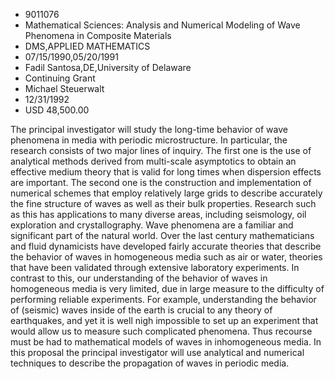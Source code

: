 
* 9011076
* Mathematical Sciences: Analysis and Numerical Modeling of Wave Phenomena in Composite Materials
* DMS,APPLIED MATHEMATICS
* 07/15/1990,05/20/1991
* Fadil Santosa,DE,University of Delaware
* Continuing Grant
* Michael Steuerwalt
* 12/31/1992
* USD 48,500.00

The principal investigator will study the long-time behavior of wave phenomena
in media with periodic microstructure. In particular, the research consists of
two major lines of inquiry. The first one is the use of analytical methods
derived from multi-scale asymptotics to obtain an effective medium theory that
is valid for long times when dispersion effects are important. The second one is
the construction and implementation of numerical schemes that employ relatively
large grids to describe accurately the fine structure of waves as well as their
bulk properties. Research such as this has applications to many diverse areas,
including seismology, oil exploration and crystallography. Wave phenomena are a
familiar and significant part of the natural world. Over the last century
mathematicians and fluid dynamicists have developed fairly accurate theories
that describe the behavior of waves in homogeneous media such as air or water,
theories that have been validated through extensive laboratory experiments. In
contrast to this, our understanding of the behavior of waves in homogeneous
media is very limited, due in large measure to the difficulty of performing
reliable experiments. For example, understanding the behavior of (seismic) waves
inside of the earth is crucial to any theory of earthquakes, and yet it is well
nigh impossible to set up an experiment that would allow us to measure such
complicated phenomena. Thus recourse must be had to mathematical models of waves
in inhomogeneous media. In this proposal the principal investigator will use
analytical and numerical techniques to describe the propagation of waves in
periodic media.
